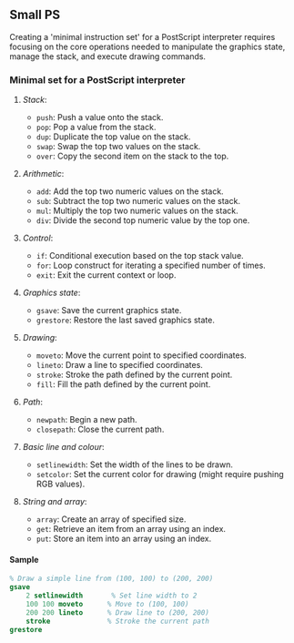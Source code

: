 
## Small PS

Creating a 'minimal instruction set' for a PostScript interpreter requires
focusing on the core operations needed to manipulate the graphics state,
manage the stack, and execute drawing commands.

### Minimal set for a PostScript interpreter

1. *Stack*:
   - `push`: Push a value onto the stack.
   - `pop`: Pop a value from the stack.
   - `dup`: Duplicate the top value on the stack.
   - `swap`: Swap the top two values on the stack.
   - `over`: Copy the second item on the stack to the top.

2. *Arithmetic*:
   - `add`: Add the top two numeric values on the stack.
   - `sub`: Subtract the top two numeric values on the stack.
   - `mul`: Multiply the top two numeric values on the stack.
   - `div`: Divide the second top numeric value by the top one.

3. *Control*:
   - `if`: Conditional execution based on the top stack value.
   - `for`: Loop construct for iterating a specified number of times.
   - `exit`: Exit the current context or loop.

4. *Graphics state*:
   - `gsave`: Save the current graphics state.
   - `grestore`: Restore the last saved graphics state.

5. *Drawing*:
   - `moveto`: Move the current point to specified coordinates.
   - `lineto`: Draw a line to specified coordinates.
   - `stroke`: Stroke the path defined by the current point.
   - `fill`: Fill the path defined by the current point.

6. *Path*:
   - `newpath`: Begin a new path.
   - `closepath`: Close the current path.

7. *Basic line and colour*:
   - `setlinewidth`: Set the width of the lines to be drawn.
   - `setcolor`: Set the current color for drawing (might require pushing RGB values).

8. *String and array*:
   - `array`: Create an array of specified size.
   - `get`: Retrieve an item from an array using an index.
   - `put`: Store an item into an array using an index.

#### Sample

```postscript
% Draw a simple line from (100, 100) to (200, 200)
gsave
    2 setlinewidth       % Set line width to 2
    100 100 moveto      % Move to (100, 100)
    200 200 lineto      % Draw line to (200, 200)
    stroke              % Stroke the current path
grestore
```
